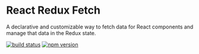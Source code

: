 React Redux Fetch
=================

A declarative and customizable way to fetch data for React components and manage that data in the Redux state.


[![build status](https://img.shields.io/travis/hirviid/react-redux-fetch/master.svg?style=flat-square)](https://travis-ci.org/hirviid/react-redux-fetch) [![npm version](https://img.shields.io/npm/v/react-redux-fetch.svg?style=flat-square)](https://www.npmjs.com/package/react-redux-fetch)

